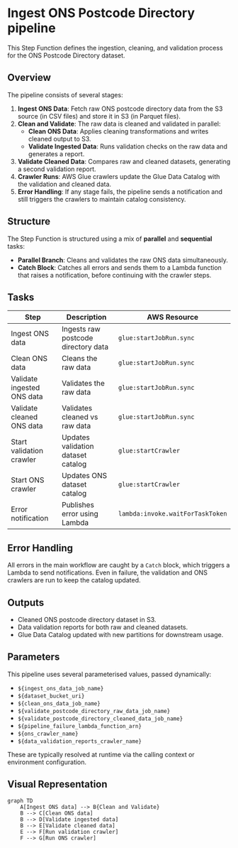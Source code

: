 # Ingest ONS Postcode Directory pipeline

This Step Function defines the ingestion, cleaning, and validation process for the ONS Postcode Directory dataset.

## Overview

The pipeline consists of several stages:

1. **Ingest ONS Data**: Fetch raw ONS postcode directory data from the S3 source (in CSV files) and store it in S3 (in Parquet files).
2. **Clean and Validate**: The raw data is cleaned and validated in parallel:
    - **Clean ONS Data**: Applies cleaning transformations and writes cleaned output to S3.
    - **Validate Ingested Data**: Runs validation checks on the raw data and generates a report.
3. **Validate Cleaned Data**: Compares raw and cleaned datasets, generating a second validation report.
4. **Crawler Runs**: AWS Glue crawlers update the Glue Data Catalog with the validation and cleaned data.
5. **Error Handling**: If any stage fails, the pipeline sends a notification and still triggers the crawlers to maintain catalog consistency.

## Structure

The Step Function is structured using a mix of **parallel** and **sequential** tasks:

- **Parallel Branch**: Cleans and validates the raw ONS data simultaneously.
- **Catch Block**: Catches all errors and sends them to a Lambda function that raises a notification, before continuing with the crawler steps.

## Tasks

| Step | Description | AWS Resource |
|------|-------------|--------------|
| Ingest ONS data | Ingests raw postcode directory data | `glue:startJobRun.sync` |
| Clean ONS data | Cleans the raw data | `glue:startJobRun.sync` |
| Validate ingested ONS data | Validates the raw data | `glue:startJobRun.sync` |
| Validate cleaned ONS data | Validates cleaned vs raw data | `glue:startJobRun.sync` |
| Start validation crawler | Updates validation dataset catalog | `glue:startCrawler` |
| Start ONS crawler | Updates ONS dataset catalog | `glue:startCrawler` |
| Error notification | Publishes error using Lambda | `lambda:invoke.waitForTaskToken` |

## Error Handling

All errors in the main workflow are caught by a `Catch` block, which triggers a Lambda to send notifications. Even in failure, the validation and ONS crawlers are run to keep the catalog updated.

## Outputs

- Cleaned ONS postcode directory dataset in S3.
- Data validation reports for both raw and cleaned datasets.
- Glue Data Catalog updated with new partitions for downstream usage.

## Parameters

This pipeline uses several parameterised values, passed dynamically:

- `${ingest_ons_data_job_name}`
- `${dataset_bucket_uri}`
- `${clean_ons_data_job_name}`
- `${validate_postcode_directory_raw_data_job_name}`
- `${validate_postcode_directory_cleaned_data_job_name}`
- `${pipeline_failure_lambda_function_arn}`
- `${ons_crawler_name}`
- `${data_validation_reports_crawler_name}`

These are typically resolved at runtime via the calling context or environment configuration.

## Visual Representation

```mermaid
graph TD
    A[Ingest ONS data] --> B{Clean and Validate}
    B --> C[Clean ONS data]
    B --> D[Validate ingested data]
    B --> E[Validate cleaned data]
    E --> F[Run validation crawler]
    F --> G[Run ONS crawler]
